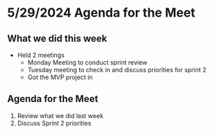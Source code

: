 # 5/29/2024 Agenda for the Meet

## What we did this week

* Held 2 meetings
  * Monday Meeting to conduct sprint review
  * Tuesday meeting to check in and discuss priorities for sprint 2
  * Got the MVP project in 
 
## Agenda for the Meet
1. Review what we did last week
2. Discuss Sprint 2 priorities

